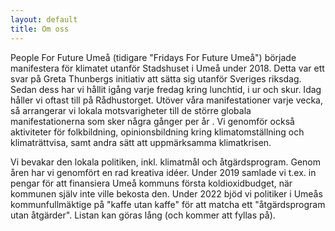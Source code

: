 ```yaml
---
layout: default
title: Om oss
---
```

People For Future Umeå (tidigare "Fridays For Future Umeå") började manifestera för klimatet utanför Stadshuset i Umeå under 2018. Detta var ett svar på Greta Thunbergs initiativ att sätta sig utanför Sveriges riksdag. Sedan dess har vi hållit igång varje fredag kring lunchtid, i ur och skur. Idag håller vi oftast till på Rådhustorget. Utöver våra manifestationer varje vecka, så arrangerar vi lokala motsvarigheter till de större globala manifestationerna som sker några gånger per år . Vi genomför också aktiviteter för folkbildning, opinionsbildning kring klimatomställning och klimaträttvisa, samt andra sätt att uppmärksamma klimatkrisen.

Vi bevakar den lokala politiken, inkl. klimatmål och åtgärdsprogram. Genom åren har vi genomfört en rad kreativa idéer. Under 2019 samlade vi t.ex. in pengar för att finansiera Umeå kommuns första koldioxidbudget, när kommunen själv inte ville bekosta den. Under 2022 bjöd vi politiker i Umeås kommunfullmäktige på "kaffe utan kaffe" för att matcha ett "åtgärdsprogram utan åtgärder". Listan kan göras lång (och kommer att fyllas på).

